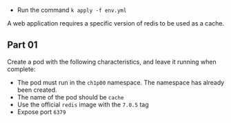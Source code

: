 - Run the command `k apply -f env.yml`

A web application requires a specific version of redis to be used as a cache. 

## Part 01
Create a pod with the following characteristics, and leave it running when complete: 
- The pod must run in the `ch1p00` namespace. The namespace has already been created.
- The name of the pod should be `cache`
- Use the official `redis` image with the `7.0.5` tag 
- Expose port `6379`
